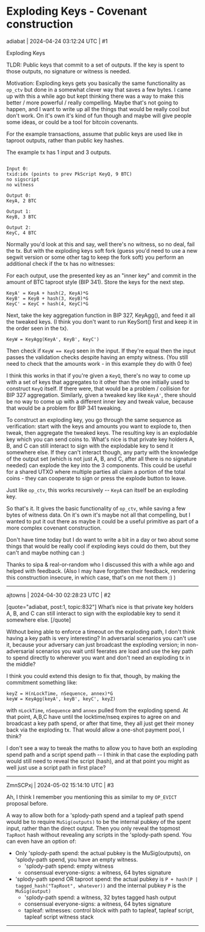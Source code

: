 # Exploding Keys - Covenant construction

adiabat | 2024-04-24 03:12:24 UTC | #1

Exploding Keys

TLDR: Public keys that commit to a set of outputs.  If the key is spent to those outputs, no signature or witness is needed.

Motivation: Exploding keys gets you basically the same functionality as `op_ctv` but done in a somewhat clever way that saves a few bytes.  I came up with this a while ago but kept thinking there was a way to make this better / more powerful / really compelling.  Maybe that's not going to happen, and I want to write up all the things that would be really cool but don't work.  On it's own it's kind of fun though and maybe will give people some ideas, or could be a tool for bitcoin covenants.

For the example transactions, assume that public keys are used like in taproot outputs, rather than public key hashes.

The example tx has 1 input and 3 outputs.

```

Input 0:
txid:idx (points to prev PkScript KeyQ, 9 BTC)
no sigscript
no witness

Output 0:
KeyA, 2 BTC

Output 1:
KeyB, 3 BTC

Output 2:
KeyC, 4 BTC
```

Normally you'd look at this and say, well there's no witness, so no deal, fail the tx.  But with the exploding keys soft fork (guess you'd need to use a new segwit version or some other tag to keep the fork soft) you perform an additional check if the tx has no witnesses:

For each output, use the presented key as an "inner key" and commit in the amount of BTC taproot style (BIP 341).  Store the keys for the next step.

```
KeyA' = KeyA + hash(2, KeyA)*G
KeyB' = KeyB + hash(3, KeyB)*G
KeyC' = KeyC + hash(4, KeyC)*G
```
Next, take the key aggregation function in BIP 327, KeyAgg(), and feed it all the tweaked keys.  (I think you don't want to run KeySort() first and keep it in the order seen in the tx).
```
KeyW = KeyAgg(KeyA', KeyB', KeyC')
```
Then check if `KeyW == KeyQ` seen in the input.  If they're equal then the input passes the validation checks despite having an empty witness.  (You still need to check that the amounts work - in this example they do with 0 fee)

I think this works in that if you're given a `KeyQ`, there's no way to come up with a set of keys that aggregates to it other than the one initially used to construct `KeyQ` itself.  If there were, that would be a problem / collision for BIP 327 aggregation.  Similarly, given a tweaked key like `KeyA'`, there should be no way to come up with a different inner key and tweak value, because that would be a problem for BIP 341 tweaking.

To construct an exploding key, you go through the same sequence as verification: start with the keys and amounts you want to explode to, then tweak, then aggregate the tweaked keys.  The resulting key is an explodable key which you can send coins to.  What's nice is that private key holders A, B, and C can still interact to sign with the explodable key to send it somewhere else.  If they can't interact though, any party with the knowledge of the output set (which is not just A, B, and C, after all there is no signature needed) can explode the key into the 3 components.  This could be useful for a shared UTXO where multiple parties all claim a portion of the total coins - they can cooperate to sign or press the explode button to leave.

Just like `op_ctv`, this works recursively -- `KeyA` can itself be an exploding key.

So that's it.  It gives the basic functionality of `op_ctv`, while saving a few bytes of witness data.  On it's own it's maybe not all that compelling, but I wanted to put it out there as maybe it could be a useful primitive as part of a more complex covenant construction.

Don't have time today but I do want to write a bit in a day or two about some things that would be really cool if exploding keys could do them, but they can't and maybe nothing can :)

Thanks to sipa & real-or-random who I discussed this with a while ago and helped with feedback.  (Also I may have forgotten their feedback, rendering this construction insecure, in which case, that's on me not them :) )

-------------------------

ajtowns | 2024-04-30 02:28:23 UTC | #2

[quote="adiabat, post:1, topic:832"]
What’s nice is that private key holders A, B, and C can still interact to sign with the explodable key to send it somewhere else.
[/quote]

Without being able to enforce a timeout on the exploding path, I don't think having a key path is very interesting? In adversarial scenarios you can't use it, because your adversary can just broadcast the exploding version; in non-adversarial scenarios you wait until feerates are load and use the key path to spend directly to wherever you want and don't need an exploding tx in the middle?

I think you could extend this design to fix that, though, by making the commitment something like:

```raw
keyZ = H(nLockTime, nSequence, annex)*G
keyW = KeyAgg(keyA', keyB', keyC', keyZ)
```

with `nLockTime`, `nSequence` and `annex` pulled from the exploding spend. At that point, A,B,C have until the locktime/nseq expires to agree on and broadcast a key path spend, or after that time, they all just get their money back via the exploding tx. That would allow a one-shot payment pool, I think?

I don't see a way to tweak the maths to allow you to have both an exploding spend path and a script spend path -- I think in that case the exploding path would still need to reveal the script (hash), and at that point you might as well just use a script path in first place?

-------------------------

ZmnSCPxj | 2024-05-02 15:14:10 UTC | #3

Ah, I think I remember you mentioning this as similar to my `OP_EVICT` proposal before.

A way to allow both for a 'splody-path spend and a tapleaf path spend would be to require `MuSig(outputs)` to be the internal pubkey of the spent input, rather than the direct output.  Then you only reveal the topmost `TapRoot` hash without revealing any scripts in the 'splody-path spend.  You can even have an option of:

* Only 'splody-path spend: the actual pubkey is the MuSig(outputs), on 'splody-path spend, you have an empty witness.
  * 'splody-path spend: empty witness
  * consensual everyone-signs: a witness, 64 bytes signature
* 'splody-path spend OR taproot spend: the actual pubkey is `P + hash(P | tagged_hash("TapRoot", whatever))` and the internal pubkey `P` is the `MuSig(output)`
  * 'splody-path spend: a witness, 32 bytes tagged hash output
  * consensual everyone-signs: a witness, 64 bytes signature
  * tapleaf: witnesses: control block with path to tapleaf, tapleaf script, tapleaf script witness stack

-------------------------

